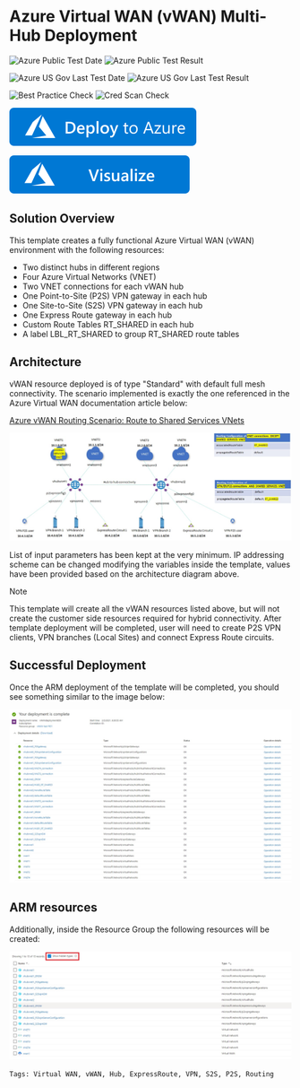 # Azure Virtual WAN (vWAN) Multi-Hub Deployment

![Azure Public Test Date](https://azurequickstartsservice.blob.core.windows.net/badges/301-virtual-wan-with-route-tables/PublicLastTestDate.svg)
![Azure Public Test Result](https://azurequickstartsservice.blob.core.windows.net/badges/301-virtual-wan-with-route-tables/PublicDeployment.svg)

![Azure US Gov Last Test Date](https://azurequickstartsservice.blob.core.windows.net/badges/301-virtual-wan-with-route-tables/FairfaxLastTestDate.svg)
![Azure US Gov Last Test Result](https://azurequickstartsservice.blob.core.windows.net/badges/301-virtual-wan-with-route-tables/FairfaxDeployment.svg)

![Best Practice Check](https://azurequickstartsservice.blob.core.windows.net/badges/301-virtual-wan-with-route-tables/BestPracticeResult.svg)
![Cred Scan Check](https://azurequickstartsservice.blob.core.windows.net/badges/301-virtual-wan-with-route-tables/CredScanResult.svg)

[![Deploy To Azure](https://raw.githubusercontent.com/Azure/azure-quickstart-templates/master/1-CONTRIBUTION-GUIDE/images/deploytoazure.svg?sanitize=true)](https://portal.azure.com/#create/Microsoft.Template/uri/https%3A%2F%2Fraw.githubusercontent.com%2FAzure%2Fazure-quickstart-templates%2Fmaster%2F301-virtual-wan-with-route-tables%2Fazuredeploy.json)

[![Visualize](https://raw.githubusercontent.com/Azure/azure-quickstart-templates/master/1-CONTRIBUTION-GUIDE/images/visualizebutton.svg?sanitize=true)](http://armviz.io/#/?load=https%3A%2F%2Fraw.githubusercontent.com%2FAzure%2Fazure-quickstart-templates%2Fmaster%2F301-virtual-wan-with-route-tables%2Fazuredeploy.json)

## Solution Overview

This template creates a fully functional Azure Virtual WAN (vWAN) environment with the following resources:

- Two distinct hubs in different regions
- Four Azure Virtual Networks (VNET)
- Two VNET connections for each vWAN hub
- One Point-to-Site (P2S) VPN gateway in each hub
- One Site-to-Site (S2S) VPN gateway in each hub
- One Express Route gateway in each hub
- Custom Route Tables RT_SHARED in each hub
- A label LBL_RT_SHARED to group RT_SHARED route tables

## Architecture

vWAN resource deployed is of type "Standard" with default full mesh connectivity.
The scenario implemented is exactly the one referenced in the Azure Virtual WAN documentation article below:

[Azure vWAN Routing Scenario: Route to Shared Services VNets](https://docs.microsoft.com/azure/virtual-wan/scenario-shared-services-vnet)

![Figure 1](images/route-to-shared-services-vnets-architecture.jpg)

List of input parameters has been kept at the very minimum.
IP addressing scheme can be changed modifying the variables inside the template, values have been provided based on the architecture diagram above.

> [!NOTE]
> This template will create all the vWAN resources listed above, but will not create the customer side resources required for hybrid connectivity. After template deployment will be completed, user will need to create P2S VPN clients, VPN branches (Local Sites) and connect Express Route circuits.

## Successful Deployment

Once the ARM deployment of the template will be completed, you should see something similar to the image below:

![Figure 3](images/deploymentcompleteinazureportal.jpg)

## ARM resources

Additionally, inside the Resource Group the following resources will be created:

![Figure 4](images/vwanresourcesinazureportal.jpg)

`Tags: Virtual WAN, vWAN, Hub, ExpressRoute, VPN, S2S, P2S, Routing`
